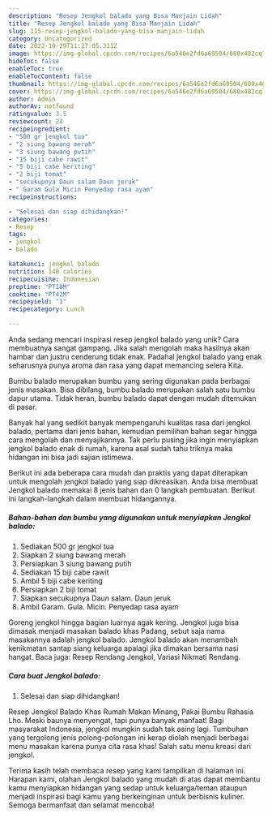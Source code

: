 ```yaml
---
description: "Resep Jengkol balado yang Bisa Manjain Lidah"
title: "Resep Jengkol balado yang Bisa Manjain Lidah"
slug: 115-resep-jengkol-balado-yang-bisa-manjain-lidah
category: Uncategorized
date: 2022-10-29T11:27:05.311Z
image: https://img-global.cpcdn.com/recipes/6a546e2fd6a69504/680x482cq70/jengkol-balado-foto-resep-utama.jpg
hideToc: false
enableToc: true
enableTocContent: false
thumbnail: https://img-global.cpcdn.com/recipes/6a546e2fd6a69504/680x482cq70/jengkol-balado-foto-resep-utama.jpg
cover: https://img-global.cpcdn.com/recipes/6a546e2fd6a69504/680x482cq70/jengkol-balado-foto-resep-utama.jpg
author: Admin
authorAv: notfound
ratingvalue: 3.5
reviewcount: 24
recipeingredient:
- "500 gr jengkol tua"
- "2 siung bawang merah"
- "3 siung bawang putih"
- "15 biji cabe rawit"
- "5 biji cabe keriting"
- "2 biji tomat"
- "secukupnya Daun salam Daun jeruk"
- " Garam Gula Micin Penyedap rasa ayam"
recipeinstructions:

- "Selesai dan siap dihidangkan!"
categories:
- Resep
tags:
- jengkol
- balado

katakunci: jengkol balado 
nutrition: 140 calories
recipecuisine: Indonesian
preptime: "PT18M"
cooktime: "PT42M"
recipeyield: "1"
recipecategory: Lunch

---
```





Anda sedang mencari inspirasi resep jengkol balado yang unik? Cara membuatnya sangat gampang. Jika salah mengolah maka hasilnya akan hambar dan justru cenderung tidak enak. Padahal jengkol balado yang enak seharusnya punya aroma dan rasa yang dapat memancing selera Kita.





Bumbu balado merupakan bumbu yang sering digunakan pada berbagai jenis masakan. Bisa dibilang, bumbu balado merupakan salah satu bumbu dapur utama. Tidak heran, bumbu balado dapat dengan mudah ditemukan di pasar.

Banyak hal yang sedikit banyak mempengaruhi kualitas rasa dari jengkol balado, pertama dari jenis bahan, kemudian pemilihan bahan segar hingga cara mengolah dan menyajikannya. Tak perlu pusing jika ingin menyiapkan jengkol balado enak di rumah, karena asal sudah tahu triknya maka hidangan ini bisa jadi sajian istimewa.






Berikut ini ada beberapa cara mudah dan praktis yang dapat diterapkan untuk mengolah jengkol balado yang siap dikreasikan. Anda bisa membuat Jengkol balado memakai 8 jenis bahan dan 0 langkah pembuatan. Berikut ini langkah-langkah dalam membuat hidangannya.

<!--inarticleads1-->

##### Bahan-bahan dan bumbu yang digunakan untuk menyiapkan Jengkol balado:

1. Sediakan 500 gr jengkol tua
1. Siapkan 2 siung bawang merah
1. Persiapkan 3 siung bawang putih
1. Sediakan 15 biji cabe rawit
1. Ambil 5 biji cabe keriting
1. Persiapkan 2 biji tomat
1. Siapkan secukupnya Daun salam. Daun jeruk
1. Ambil  Garam. Gula. Micin. Penyedap rasa ayam


Goreng jengkol hingga bagian luarnya agak kering. Jengkol juga bisa dimasak menjadi masakan balado khas Padang, sebut saja nama masakannya adalah jengkol balado. Jengkol balado akan menambah kenikmatan santap siang keluarga apalagi jika dimakan bersama nasi hangat. Baca juga: Resep Rendang Jengkol, Variasi Nikmati Rendang. 

<!--inarticleads2-->

##### Cara buat Jengkol balado:


1. Selesai dan siap dihidangkan!

Resep Jengkol Balado Khas Rumah Makan Minang, Pakai Bumbu Rahasia Lho. Meski baunya menyengat, tapi punya banyak manfaat! Bagi masyarakat Indonesia, jengkol mungkin sudah tak asing lagi. Tumbuhan yang tergolong jenis polong-polongan ini kerap diolah menjadi berbagai menu masakan karena punya cita rasa khas! Salah satu menu kreasi dari jengkol. 

Terima kasih telah membaca resep yang kami tampilkan di halaman ini. Harapan kami, olahan Jengkol balado yang mudah di atas dapat membantu kamu menyiapkan hidangan yang sedap untuk keluarga/teman ataupun menjadi inspirasi bagi kamu yang berkeinginan untuk berbisnis kuliner. Semoga bermanfaat dan selamat mencoba!
